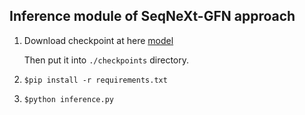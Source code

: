 ## Inference module of SeqNeXt-GFN approach

1. Download checkpoint at here [model](https://drive.google.com/file/d/17j8rYkcxPx599Eh6T-o6S9WvlRITOPt0/view?usp=sharing)

    Then put it into ```./checkpoints``` directory.

2. ```$pip install -r requirements.txt```

3. ```$python inference.py```
